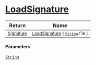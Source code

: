 # [LoadSignature](./ImageLoader-100663927.md)



| Return | Name | 
| --- | --- | 
| <sub>[Signature](./../../Signature.md)</sub>| <sub>[LoadSignature](./ImageLoader-100663927.md) ( [`String`](https://docs.microsoft.com/en-us/dotnet/api/System.String) file )</sub>| <br>


#### Parameters
[`String`](https://docs.microsoft.com/en-us/dotnet/api/System.String)